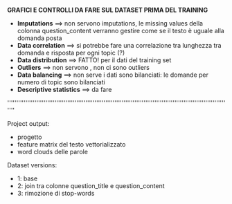 **GRAFICI E CONTROLLI DA FARE SUL DATASET PRIMA DEL TRAINING**

- **Imputations**       ==> non servono imputations, le missing values della colonna question_content verranno gestire come se il testo è uguale alla domanda posta
- **Data correlation**  ==> si potrebbe fare una correlazione tra lunghezza tra domanda e risposta per ogni topic (?)
- **Data distribution** ==> FATTO! per il dati del training set
- **Outliers**          ==> non servono , non ci sono outliers
- **Data balancing**    ==> non serve i dati sono bilanciati: le domande per numero di topic sono bilanciati
- **Descriptive statistics** ==> da fare

''''''''''''''''''''''''''''''''''''''''''''''''''''''''''''''''''''''''''''''''''''''''''''''''''''''''''''''''''''''''''''


Project output: 
- progetto
- feature matrix del testo vettorializzato
- word clouds delle parole

Dataset versions:
- 1: base
- 2: join tra colonne question_title e question_content
- 3: rimozione di stop-words